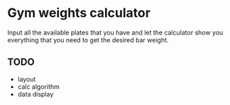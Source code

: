 # Gym weights calculator #

Input all the available plates that you have and let the calculator show you everything that you need to get the desired bar weight.


## TODO ##
* layout
* calc algorithm
* data display